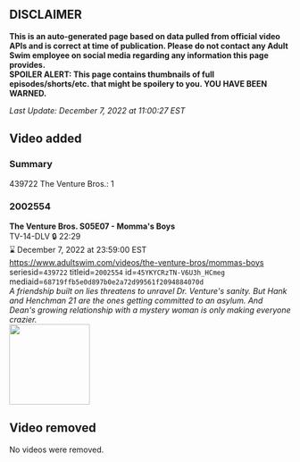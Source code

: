## DISCLAIMER
**This is an auto-generated page based on data pulled from official video APIs and is correct at time of publication. Please do not contact any Adult Swim employee on social media regarding any information this page provides.**  
**SPOILER ALERT: This page contains thumbnails of full episodes/shorts/etc. that might be spoilery to you. YOU HAVE BEEN WARNED.**  

_Last Update: December 7, 2022 at 11:00:27 EST_
## Video added
### Summary
439722 The Venture Bros.: 1  
### 2002554
**The Venture Bros. S05E07 - Momma's Boys**  
TV-14-DLV 🔒 22:29  
⌛ December 7, 2022 at 23:59:00 EST  
https://www.adultswim.com/videos/the-venture-bros/mommas-boys  
seriesid=`439722` titleid=`2002554` id=`45YKYCRzTN-V6U3h_HCmeg` mediaid=`68719ffb5e0d897b0e2a72d99561f2094884070d`  
_A friendship built on lies threatens to unravel Dr. Venture's sanity. But Hank and Henchman 21 are the ones getting committed to an asylum. And Dean's growing relationship with a mystery woman is only making everyone crazier._  
<a href="https://media.cdn.adultswim.com/uploads/20210106/thumbnails/2_21161412192-venture_508_dup_20130522.jpg"><img src="https://media.cdn.adultswim.com/uploads/20210106/thumbnails/2_21161412192-venture_508_dup_20130522.jpg" height="144px" /></a>
## Video removed
No videos were removed.  
